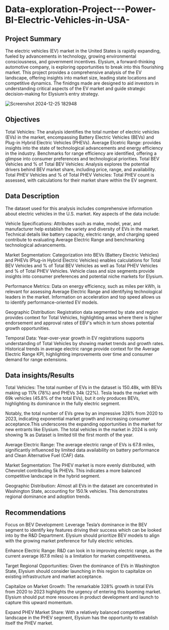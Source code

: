 # Data-exploration-Project---Power-BI-Electric-Vehicles-in-USA-

## Project Summary

The electric vehicles (EV) market in the United States is rapidly expanding, fueled by advancements in technology, growing environmental consciousness, and government incentives. Elysium, a forward-thinking automotive company, is exploring opportunities to break into this flourishing market. This project provides a comprehensive analysis of the EV landscape, offering insights into market size, leading state locations and competitive dynamics. The finidngs made are designed to aid investors in understanding critical aspects of the EV market and guide strategic decision-making for Elysium’s entry strategy.

![Screenshot 2024-12-25 182948](https://github.com/user-attachments/assets/008620c1-508b-4689-b8a8-05fba5202a1b)


## Objectives 
Total Vehicles: The analysis identifies the total number of electric vehicles (EVs) in the market, encompassing Battery Electric Vehicles (BEVs) and Plug-in Hybrid Electric Vehicles (PHEVs).
Average Elcetric Range: provides insights into the state of technological advancements and energy efficiency in the industry. Benchmarks for range efficiency are identified, offering a glimpse into consumer preferences and technological priorities.
Total BEV Vehicles and % of Total BEV Vehicles: Analysis explores the potential drivers behind BEV market share, including price, range, and availability.
Total PHEV Vehicles and % of Total PHEV Vehicles: Total PHEV count is assessed, with calculations for their market share within the EV segment.

## Data Description 
The dataset used for this analysis includes comprehensive information about electric vehicles in the U.S. market. Key aspects of the data include:

Vehicle Specifications:
Attributes such as make, model, year, and manufacturer help establish the variety and diversity of EVs in the market.
Technical details like battery capacity, electric range, and charging speed contribute to evaluating Average Electric Range and benchmarking technological advancements.

Market Segmentation:
Categorization into BEVs (Battery Electric Vehicles) and PHEVs (Plug-in Hybrid Electric Vehicles) enables calculations for Total BEV Vehicles and % of Total BEV Vehicles as well as Total PHEV Vehicles and % of Total PHEV Vehicles.
Vehicle class and size segments provide insights into consumer preferences and potential niche markets for Elysium.

Performance Metrics:
Data on energy efficiency, such as miles per kWh, is relevant for assessing Average Electric Range and identifying technological leaders in the market.
Information on acceleration and top speed allows us to identify performance-oriented EV models.

Geographic Distribution:
Registration data segmented by state and region provides context for Total Vehicles, highlighting areas where there is higher endorsement and approval rates of EBV's which in turn shows potential growth opportunities.

Temporal Data:
Year-over-year growth in EV registrations supports understanding of Total Vehicles by showing market trends and growth rates.
Historical trends in average electric range provide context for the Average Electric Range KPI, highlighting improvements over time and consumer demand for range extensions.



## Data insights/Results  

Total Vehicles:
The total number of EVs in the dataset is 150.48k, with BEVs making up 117k (78%) and PHEVs 34k (22%).
Tesla leads the market with 69k vehicles (45.8% of the total EVs), but it only produces BEVs, highlighting its dominance in the fully electric segment.

Notably, the total number of EVs grew by an impressive 328% from 2020 to 2023, indicating exponential market growth and increasing consumer acceptance.This underscores the expanding opportunities in the market for new entrants like Elysium. The total vehicles in the market in 2024 is only showing 1k as Dataset is limited till the first month of the year. 

Average Electric Range:
The average electric range of EVs is 67.8 miles, significantly influenced by limited data availability on battery performance and Clean Alternative Fuel (CAF) data.

Market Segmentation:
The PHEV market is more evenly distributed, with Chevrolet contributing 5k PHEVs. This indicates a more balanced competitive landscape in the hybrid segment.

Geographic Distribution:
Almost all EVs in the dataset are concentrated in Washington State, accounting for 150.1k vehicles. This demonstrates regional dominance and adoption trends.

## Recommendations
Focus on BEV Development:
Leverage Tesla’s dominance in the BEV segment to identify key features driving their success which can be looked into by the R&D Department. Elysium should prioritize BEV models to align with the growing market preference for fully electric vehicles.

Enhance Electric Range:
R&D can look in to improving electric range, as the current average (67.8 miles) is a limitation for market competitiveness. 

Target Regional Opportunities:
Given the dominance of EVs in Washington State, Elysium should consider launching in this region to capitalize on existing infrastructure and market acceptance.

Capitalize on Market Growth:
The remarkable 328% growth in total EVs from 2020 to 2023 highlights the urgency of entering this booming market. Elysium should put more resources in product development and launch to capture this upward momentum.

Expand PHEV Market Share:
With a relatively balanced competitive landscape in the PHEV segment, Elysium has the opportunity to establish itself the PHEV market.






